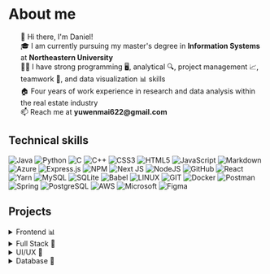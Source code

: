 <h1>About me </h1>

<ul type="none">
    <li>👋 Hi there, I'm Daniel! </li>
    <li>🎓 I am currently pursuing my master's degree in <strong>Information Systems</strong> at <strong>Northeastern University</strong></li>
    <li>👨‍💻 I have strong programming 🖥️,  analytical 🔍, project management 📈, teamwork 👥, and data visualization 📊 skills</li>
    <li>🏠 Four years of work experience in research and data analysis within the real estate industry</li>
    <li>📫 Reach me at <strong>yuwenmai622@gmail.com</strong></li>
</ul>

<h2>Technical skills</h2>

![Java](https://img.shields.io/badge/Java-ED8B00?style=for-the-badge&logo=openjdk&logoColor=white) ![Python](https://img.shields.io/badge/Python-3776AB?style=for-the-badge&logo=python&logoColor=white) ![C](https://img.shields.io/badge/c-%2300599C.svg?style=for-the-badge&logo=c&logoColor=white) ![C++](https://img.shields.io/badge/c++-%2300599C.svg?style=for-the-badge&logo=c%2B%2B&logoColor=white) ![CSS3](https://img.shields.io/badge/css3-%231572B6.svg?style=for-the-badge&logo=css3&logoColor=white) ![HTML5](https://img.shields.io/badge/html5-%23E34F26.svg?style=for-the-badge&logo=html5&logoColor=white) ![JavaScript](https://img.shields.io/badge/javascript-%23323330.svg?style=for-the-badge&logo=javascript&logoColor=%23F7DF1E) ![Markdown](https://img.shields.io/badge/markdown-%23000000.svg?style=for-the-badge&logo=markdown&logoColor=white) ![Azure](https://img.shields.io/badge/azure-%230072C6.svg?style=for-the-badge&logo=azure-devops&logoColor=white) ![Express.js](https://img.shields.io/badge/express.js-%23404d59.svg?style=for-the-badge&logo=express&logoColor=%2361DAFB) ![NPM](https://img.shields.io/badge/NPM-%23000000.svg?style=for-the-badge&logo=npm&logoColor=white) ![Next JS](https://img.shields.io/badge/Next-black?style=for-the-badge&logo=next.js&logoColor=white) ![NodeJS](https://img.shields.io/badge/node.js-6DA55F?style=for-the-badge&logo=node.js&logoColor=white) ![GitHub](https://img.shields.io/badge/GitHub-%23121011.svg?style=for-the-badge&logo=github&logoColor=white) ![React](https://img.shields.io/badge/react-%2320232a.svg?style=for-the-badge&logo=react&logoColor=%2361DAFB) ![Yarn](https://img.shields.io/badge/yarn-%232C8EBB.svg?style=for-the-badge&logo=yarn&logoColor=white) ![MySQL](https://img.shields.io/badge/mysql-%2300f.svg?style=for-the-badge&logo=mysql&logoColor=white) ![SQLite](https://img.shields.io/badge/sqlite-%2307405e.svg?style=for-the-badge&logo=sqlite&logoColor=white)  ![Babel](https://img.shields.io/badge/Babel-F9DC3e?style=for-the-badge&logo=babel&logoColor=black) ![LINUX](https://img.shields.io/badge/Linux-FCC624?style=for-the-badge&logo=linux&logoColor=black) ![GIT](https://img.shields.io/badge/Git-fc6d26?style=for-the-badge&logo=git&logoColor=white) ![Docker](https://img.shields.io/badge/docker-%230db7ed.svg?style=for-the-badge&logo=docker&logoColor=white)  ![Postman](https://img.shields.io/badge/Postman-FF6C37?style=for-the-badge&logo=postman&logoColor=white) ![Spring](https://img.shields.io/badge/Spring-6DB33F?style=for-the-badge&logo=spring&logoColor=white) ![PostgreSQL](https://img.shields.io/badge/PostgreSQL-316192?style=for-the-badge&logo=postgresql&logoColor=white) ![AWS](https://img.shields.io/badge/Amazon_AWS-232F3E?style=for-the-badge&logo=amazon-aws&logoColor=white) ![Microsoft](https://img.shields.io/badge/Microsoft-666666?style=for-the-badge&logo=microsoft&logoColor=white) ![Figma](https://img.shields.io/badge/Figma-232F3E?style=for-the-badge&logo=figma&logoColor=#F24E1E)

<h2>Projects</h2>
<details>
<summary>Frontend 📊</summary>
<ul>
  <li><a href="https://github.com/ashutosh1919/ml-data-bot">ml-data-bot</a></li>
</ul>
</details>
<details>
<summary>Full Stack 🍥</summary>
  <ul>
    <li><a href="https://github.com/ashutosh1919/masterPortfolio">masterPortfolio</a></li>
  </ul>
</details>
<details>
  <summary>UI/UX 🤖</summary>
  <ul>
    <li>
      <a href="https://www.figma.com/design/5SpNB27KAdNdIIza7bWWUL/YuwenMai_Spring2023?node-id=107%3A71&t=d6A8kAJDin8POICj-1">Pet Connect Portfolio</a> - 
      <a href="https://www.figma.com/proto/5SpNB27KAdNdIIza7bWWUL/YuwenMai_Spring2023?node-id=962%3A792&t=d6A8kAJDin8POICj-1">View Prototype</a>
    </li>
    <li>
      <a href="https://www.figma.com/design/5SpNB27KAdNdIIza7bWWUL/YuwenMai_Spring2023?node-id=1250%3A1447&t=d6A8kAJDin8POICj-1">Amazon Post Portfolio</a> - 
      <a href="https://www.figma.com/proto/5SpNB27KAdNdIIza7bWWUL/YuwenMai_Spring2023?node-id=1250%3A1448&t=NbtuZ3gdRjpl6Qrf-1">View Prototype</a>
    </li>
  </ul>
</details>

<details>
  <summary>Database 🤖</summary>
  <ul>
    <li>
      <a href="https://github.com/Desakotas/Game-Store-Database-Project.git">Game Store Database</a>
    </li>
  </ul>
</details>


<!--
**Desakotas/Desakotas** is a ✨ _special_ ✨ repository because its `README.md` (this file) appears on your GitHub profile.

Here are some ideas to get you started:

- 🔭 I’m currently working on ...
- 🌱 I’m currently learning ...
- 👯 I’m looking to collaborate on ...
- 🤔 I’m looking for help with ...
- 💬 Ask me about ...
- 📫 How to reach me: ...
- 😄 Pronouns: ...
- ⚡ Fun fact: ...
-->

